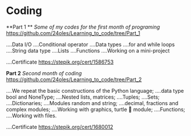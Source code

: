 # Coding
 
**Part 1 **
_Some of my codes for the first month of programing_
https://github.com/24oles/Learning_to_code/tree/Part_1

....Data I/O
....Conditional operator
....Data types
....for and while loops
....String data type
....Lists
....Functions
....Working on a mini-project

....Certificate 
https://stepik.org/cert/1586753

**Part 2**
_Second month of coding_
https://github.com/24oles/Learning_to_code/tree/Part_2
 
....We repeat the basic constructions of the Python language;
....data type bool and NoneType;
....Nested lists, matrices;
....Tuples;
....Sets;
....Dictionaries;
....Modules random and string;
....decimal, fractions and complex modules;
....Working with graphics, turtle 🐢 module;
....Functions;
....Working with files.
 
....Certificate
https://stepik.org/cert/1680012
